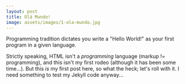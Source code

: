 ```yaml
---
layout: post
title: Olá Mundo!
image: assets/images/1-ola-mundo.jpg
---
```


Programming tradition dictates you write a "Hello World!" as your first program in a given language. 

Strictly speaking, HTML isn't a *programming* language (markup != programming), and this isn't my first rodeo (although it has been some time...). But this *is* my first post here, so what the heck; let's roll with it. I need something to test my Jekyll code anyway...

